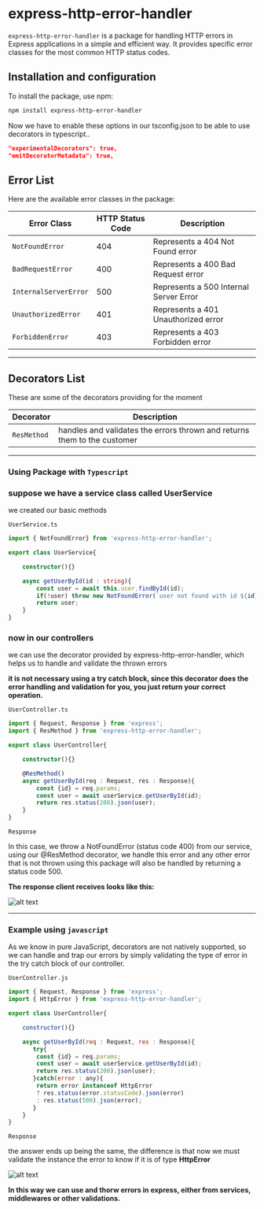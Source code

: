 # express-http-error-handler

`express-http-error-handler` is a package for handling HTTP errors in Express applications in a simple and efficient way. It provides specific error classes for the most common HTTP status codes.

## Installation and configuration

To install the package, use npm:

```bash
npm install express-http-error-handler
```

Now we have to enable these options in our tsconfig.json to be able to use decorators in typescript..

```json
"experimentalDecorators": true,
"emitDecoratorMetadata": true,  
```


## Error List

Here are the available error classes in the package:

| Error Class           | HTTP Status Code | Description                            |
| --------------------- | ---------------- | -------------------------------------- |
| `NotFoundError`       | 404              | Represents a 404 Not Found error       |
| `BadRequestError`     | 400              | Represents a 400 Bad Request error     |
| `InternalServerError` | 500              | Represents a 500 Internal Server Error |
| `UnauthorizedError`   | 401              | Represents a 401 Unauthorized error    |
| `ForbiddenError`      | 403              | Represents a 403 Forbidden error       |

---

## Decorators List

These are some of the decorators providing for the moment

| Decorator            | Description                                                                |
| ---------------------| ---------------------------------------------------------------------------|
| `ResMethod`          | handles and validates the errors thrown and returns them to the customer   | 

---

### Using Package with `Typescript`


### suppose we have a service class called UserService

we created our basic methods 

`UserService.ts`

```typescript
import { NotFoundError} from 'express-http-error-handler';

export class UserService{

    constructor(){}

    async getUserById(id : string){
        const user = await this.user.findById(id);
        if(!user) throw new NotFoundError(`user not found with id ${id}`);
        return user;
    }
}

```

### now in our controllers

we can use the decorator provided by express-http-error-handler, which helps us to handle and validate the thrown errors

**it is not necessary using a try catch block, since this decorator does the error handling and validation for you, you just return your correct operation.**

`UserController.ts`

```typescript
import { Request, Response } from 'express';
import { ResMethod } from 'express-http-error-handler';

export class UserController{

    constructor(){}

    @ResMethod()
    async getUserById(req : Request, res : Response){
        const {id} = req.params;
        const user = await userService.getUserById(id);
        return res.status(200).json(user);
    }
}

```
`Response`

In this case, we throw a NotFoundError (status code 400) from our service, using our @ResMethod decorator, we handle this error and any other error that is not thrown using this package will also be handled by returning a status code 500.

**The response client receives looks like this:**


![alt text](https://res.cloudinary.com/dct54aary/image/upload/v1726602949/image_uqt1ol.png)

---


### Example using `javascript`

As we know in pure JavaScript, decorators are not natively supported, so we can handle and trap our errors by simply validating the type of error in the try catch block of our controller.

`UserController.js`


```javascript
import { Request, Response } from 'express';
import { HttpError } from 'express-http-error-handler';

export class UserController{

    constructor(){}

    async getUserById(req : Request, res : Response){
       try{
        const {id} = req.params;
        const user = await userService.getUserById(id);
        return res.status(200).json(user);
       }catch(error : any){
        return error instanceof HttpError
        ? res.status(error.statusCode).json(error)
        : res.status(500).json(error);
       }
    }
}
```

`Response`

the answer ends up being the same, the difference is that now we must validate the instance the error to know if it is of type **HttpError**

![alt text](https://res.cloudinary.com/dct54aary/image/upload/v1726602949/image_uqt1ol.png)



**In this way we can use and thorw errors in express, either from services, middlewares or other validations.**